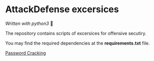 # AttackDefense excersices


*Written with python3* :snake:

The repository contains scripts of excersices for offensive secutiry.

You may find the required dependencies at the **requirements.txt** file.


[Password Cracking](./blob/master/PasswordCracking)

